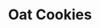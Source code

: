 ---
title: Oat Cookies
metadata:
  servings: '12'
  course: Treat
  title: Oat Cookies
ingredients:
- name: baking powder
  amount: 1 tsp
- name: cacao powder
  amount: 1 heaped tbsp
- name: chocolate chips
  amount: 40 g
- name: melted coconut oil
  amount: 4 tbsp
- name: oat milk
  amount: 1 tbsp
- name: oats
  amount: 200 g
- name: maple syrup
  amount: 7 tbsp
- name: protein powder
  amount: 1 heaped tbsp
cookware:
- name: mixing bowl
- name: lined baking tray
steps:
- description: Preheat the oven to 180C then grab a mixing bowl and mix the oats,
    cacao powder, baking powder and protein powder until they're combined.
- description: Add the maple syrup, oat milk and melted coconut oil and mix until
    well combined.
- description: Finally, add the chocolate chips and mix through.
- description: Scoop out balls of the mixture and place on a lined baking tray.
- description: Bake for 20 minutes, or until slightly golden and leave to cool before
    storing (or eating) them.

---